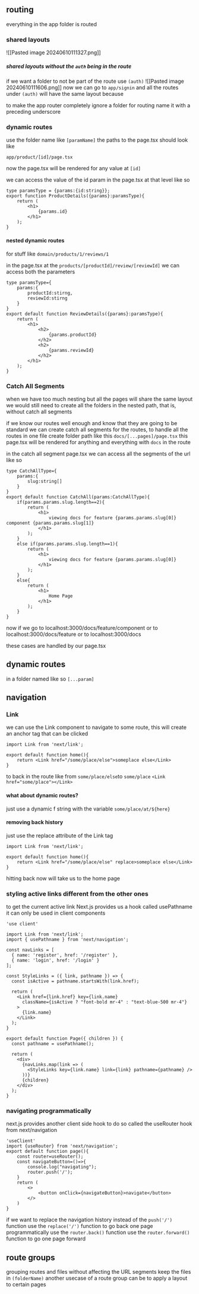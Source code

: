 ## routing
everything in the app folder is routed
### shared layouts
![[Pasted image 20240610111327.png]]
##### shared layouts without the `auth` being in the route
if we want a folder to not be part of the route use `(auth)`
![[Pasted image 20240610111606.png]]
now we can go to `app/signin` and all the routes under `(auth)` will have the same layout because 

to make the app router completely ignore a folder for routing name it with a preceding underscore
### dynamic routes
use the folder name like `[paramName]`
the paths to the page.tsx should look like 

`app/product/[id]/page.tsx`

now the page.tsx will be rendered for any value at `[id]`

we can access the value of the id param in the page.tsx at that level like so

```tsx
type paramsType = {params:{id:string}};
export function ProductDetails({params}:paramsType){
	return (
		<h1>
			{params.id}
		</h1>
	);
}
```
#### nested dynamic routes
for stuff like `domain/products/1/reviews/1`

in the page.tsx at the `products/[productId]/review/[reviewId]` we can access both the parameters

```tsx
type paramsType={
	params:{
		productId:stirng,
		reviewId:stirng
	}
}
export default function ReviewDetails({params}:paramsType){
	return (
		<h1>
			<h2>
				{params.productId}
			</h2>
			<h2>
				{params.reviewId}
			</h2>
		</h1>
	);
}
```

### Catch All Segments
when we have too much nesting but all the pages will share the same layout we would still need to create all the folders in the nested path, that is, without catch all segments

if we know our routes well enough and know that they are going to be standard we can create catch all segments for the routes, to handle all the routes in one file
create folder path like this
`docs/[...pages]/page.tsx`
this page.tsx will be rendered for anything and everything with `docs` in the route

in the catch all segment page.tsx we can access all the segments of the url like so
```tsx
type CatchAllType={
	params:{
		slug:string[]
	}
}
export default function CatchAll(params:CatchAllType){
	if(params.params.slug.length==2){
		return (
			<h1>
				viewing docs for feature {params.params.slug[0]} component {params.params.slug[1]}
			</h1>
		);
	}
	else if(params.params.slug.length==1){
		return (
			<h1>
				viewing docs for feature {params.params.slug[0]}
			</h1>
		);
	}
	else{
		return (
			<h1>
				Home Page
			</h1>
		);
	}
}
```

now if we go to localhost:3000/docs/feature/component
or
to localhost:3000/docs/feature
or
to localhost:3000/docs

these cases are handled by our page.tsx

## dynamic routes
in a folder named like so `[...param]`

## navigation
### Link
we can use the Link component to navigate to some route, this will create an anchor tag that can be clicked
```tsx
import Link from 'next/link';

export default function home(){
	return <Link href="/some/place/else">someplace else</Link>
}
```

to back in the route like from `some/place/else`to `some/place`
`<Link href="some/place"></Link>`
#### what about dynamic routes?
just use a dynamic f string with the variable `some/place/at/${here}`
#### removing back history
just use the replace attribute of the Link tag
```tsx
import Link from 'next/link';

export default function home(){
	return <Link href="/some/place/else" replace>someplace else</Link>
}
```
hitting back now will take us to the home page
### styling active links different from the other ones
to get the current active link Next.js provides us a hook called usePathname
it can only be used in client components
```tsx
'use client'

import Link from 'next/link';
import { usePathname } from 'next/navigation';

const navLinks = [
  { name: 'register', href: '/register' },
  { name: 'login', href: '/login' }
];

const StyleLinks = ({ link, pathname }) => {
  const isActive = pathname.startsWith(link.href);

  return (
    <Link href={link.href} key={link.name}
      className={isActive ? "font-bold mr-4" : "text-blue-500 mr-4"}
    >
      {link.name}
    </Link>
  );
}

export default function Page({ children }) {
  const pathname = usePathname();

  return (
    <div>
      {navLinks.map(link => (
        <StyleLinks key={link.name} link={link} pathname={pathname} />
      ))}
      {children}
    </div>
  );
}

```

### navigating programmatically
next.js provides another client side hook to do so called the useRouter hook from next/navigation
```tsx
'useClient'
import {useRouter} from 'next/navigation';
export default function page(){
	const router=useRouter();
	const navigateButton=()=>{
		console.log("navigating");
		router.push('/');
	}
	return (
		<>
			<button onClick={navigateButton}>navigate</button>
		</>
	)
}
```
if we want to replace the navigation history instead of the `push('/')` function use the `replace('/')` function
to go back one page programmatically use the `router.back()` function
use the `router.forward()` function to go one page forward

## route groups
grouping routes and files without affecting the URL segments
keep the files in `(folderName)`
another usecase of a route group can be to apply a layout to certain pages